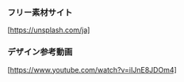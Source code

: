 ### フリー素材サイト

[https://unsplash.com/ja]

### デザイン参考動画

[https://www.youtube.com/watch?v=iIJnE8JDOm4]
